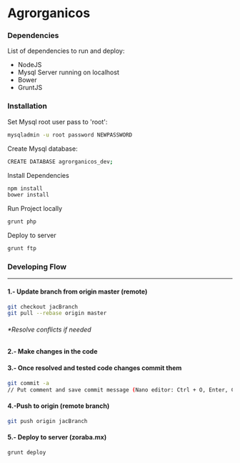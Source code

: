 # Agrorganicos

### Dependencies

List of dependencies to run and deploy:

* NodeJS
* Mysql Server running on localhost
* Bower
* GruntJS

### Installation

Set Mysql root user pass to 'root':

```sh
mysqladmin -u root password NEWPASSWORD
```

Create Mysql database:

```sh
CREATE DATABASE agrorganicos_dev;
```
Install Dependencies

```sh
npm install
bower install
```

Run Project locally

```sh
grunt php
```

Deploy to server

```sh
grunt ftp
```

### Developing Flow

---

#### 1.- Update branch from origin master (remote)

```sh
git checkout jacBranch
git pull --rebase origin master
```

###### *Resolve conflicts if needed

#### 2.- Make changes in the code

#### 3.- Once resolved and tested code changes commit them

```sh
git commit -a
// Put comment and save commit message (Nano editor: Ctrl + O, Enter, Ctrl + X )
```

#### 4.-Push to origin (remote branch)

```sh
git push origin jacBranch
```

#### 5.- Deploy to server (zoraba.mx)

```sh
grunt deploy
```

